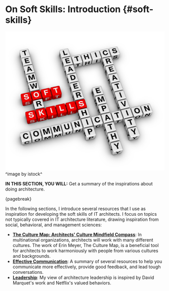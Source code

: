 

# On Soft Skills: Introduction {#soft-skills}

![](assets/images/iStock-1201288484.jpg)
^image by istock^

**IN THIS SECTION, YOU WILL:**  Get a summary of the inspirations about doing architecture.

{pagebreak}

In the following sections, I introduce several resources that I use as inspiration for developing the soft skills of IT architects. I focus on topics not typically covered in IT architecture literature, drawing inspiration from social, behavioral, and management sciences:

* **[The Culture Map: Architects' Culture Mindfield Compass](#culture-map)**: In multinational organizations, architects will work with many different cultures. The work of Erin Meyer, The Culture Map, is a beneficial tool for architects to work harmoniously with people from various cultures and backgrounds.
* **[Effective Communication](communication)**: A summary of several resources to help you communicate more effectively, provide good feedback, and lead tough conversations.
* **[Leadership](#leadership)**: My view of architecture leadership is inspired by David Marquet's work and Netflix's valued behaviors.
